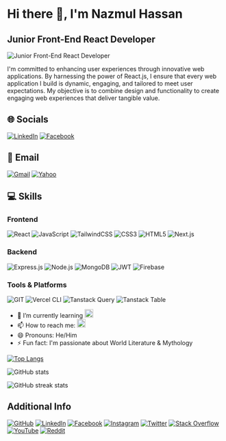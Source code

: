 # Hi there 👋, I'm Nazmul Hassan

## Junior Front-End React Developer

![Junior Front-End React Developer](https://media.licdn.com/dms/image/D5616AQHiEbQmFgXNfA/profile-displaybackgroundimage-shrink_350_1400/0/1714730514587?e=1724284800&v=beta&t=LIJ5mCDXO7-feYQu9qqvpsKTKyOYXkpiChX6fln2I-g)

I'm committed to enhancing user experiences through innovative web applications. By harnessing the power of React.js, I ensure that every web application I build is dynamic, engaging, and tailored to meet user expectations. My objective is to combine design and functionality to create engaging web experiences that deliver tangible value.

## 🌐 Socials

[![LinkedIn](https://img.shields.io/badge/LinkedIn-%230077B5.svg?logo=linkedin&logoColor=white)](https://linkedin.com/in/nazmul-nhb)
[![Facebook](https://img.shields.io/badge/Facebook-%231877F2.svg?logo=Facebook&logoColor=white)](https://facebook.com/nazmul.batchu)

## 📧 Email

[![Gmail](https://img.shields.io/badge/gmail-D14836?style=for-the-badge&logo=gmail&logoColor=white)](mailto:nazmulnhb@gmail.com)
[![Yahoo](https://img.shields.io/badge/yahoo-6001D2?style=for-the-badge&logo=yahoo&logoColor=white)](mailto:nazmulnhb007@yahoo.com)

## 💻 Skills

### Frontend

![React](https://img.shields.io/badge/react-%2320232a.svg?style=for-the-badge&logo=react&logoColor=%2361DAFB)
![JavaScript](https://img.shields.io/badge/javascript-%23323330.svg?style=for-the-badge&logo=javascript&logoColor=%23F7DF1E)
![TailwindCSS](https://img.shields.io/badge/tailwindcss-%2338B2AC.svg?style=for-the-badge&logo=tailwind-css&logoColor=white)
![CSS3](https://img.shields.io/badge/css3-%231572B6.svg?style=for-the-badge&logo=css3&logoColor=white)
![HTML5](https://img.shields.io/badge/html5-%23E34F26.svg?style=for-the-badge&logo=html5&logoColor=white)
![Next.js](https://img.shields.io/badge/next.js-%23000000.svg?style=for-the-badge&logo=next.js&logoColor=white)

### Backend

![Express.js](https://img.shields.io/badge/express.js-%23404d59.svg?style=for-the-badge&logo=express&logoColor=%2361DAFB)
![Node.js](https://img.shields.io/badge/node.js-6DA55F?style=for-the-badge&logo=node.js&logoColor=white)
![MongoDB](https://img.shields.io/badge/MongoDB-%234ea94b.svg?style=for-the-badge&logo=mongodb&logoColor=white)
![JWT](https://img.shields.io/badge/JWT-black?style=for-the-badge&logo=JSON%20web%20tokens)
![Firebase](https://img.shields.io/badge/Firebase-039BE5?style=for-the-badge&logo=Firebase&logoColor=white)

### Tools & Platforms

![GIT](https://img.shields.io/badge/Git-fc6d26?style=for-the-badge&logo=git&logoColor=white)
![Vercel CLI](https://img.shields.io/badge/vercel%20cli-%23000000.svg?style=for-the-badge&logo=vercel&logoColor=white)
![Tanstack Query](https://img.shields.io/badge/tanstack%20query-%23FF4154.svg?style=for-the-badge&logo=react-query&logoColor=white)
![Tanstack Table](https://img.shields.io/badge/tanstack%20table-%23007ACC.svg?style=for-the-badge&logo=react-table&logoColor=white)

- 🌱 I’m currently learning <img src="https://img.shields.io/badge/next.js-%23000000.svg?style=for-the-badge&logo=next.js&logoColor=white" height="20" alt="nextjs"/>  
- 📫 How to reach me: <a href="mailto:nazmulnhb@gmail.com"><img src="https://img.shields.io/badge/email-D14836?style=for-the-badge&logo=gmail&logoColor=white" height="20" alt="email" /></a>  
- 😄 Pronouns: He/Him  
- ⚡ Fun fact: I'm passionate about World Literature & Mythology

[![Top Langs](https://github-readme-stats.vercel.app/api/top-langs/?username=nazmul-nhb&show_icons=true&theme=prussian)](https://github.com/anuraghazra/github-readme-stats)

![GitHub stats](https://github-readme-stats.vercel.app/api?username=nazmul-nhb&show_icons=true&theme=prussian)  

![GitHub streak stats](https://streak-stats.demolab.com/?user=nazmul-nhb&show_icons=true&theme=prussian)  

## Additional Info

[![GitHub](https://img.shields.io/badge/GitHub-181717?style=for-the-badge&logo=github&logoColor=white)](https://github.com/nazmul-nhb)
[![LinkedIn](https://img.shields.io/badge/LinkedIn-0077B5?style=for-the-badge&logo=linkedin&logoColor=white)](https://www.linkedin.com/in/nazmul-nhb/)
[![Facebook](https://img.shields.io/badge/Facebook-1877F2?style=for-the-badge&logo=facebook&logoColor=white)](https://www.facebook.com/nazmul.batchu)
[![Instagram](https://img.shields.io/badge/Instagram-%23E4405F.svg?style=for-the-badge&logo=Instagram&logoColor=white)](https://www.instagram.com/nazmulbatchu/)
[![Twitter](https://img.shields.io/badge/Twitter-1DA1F2?style=for-the-badge&logo=twitter&logoColor=white)](https://twitter.com/nhb42)
[![Stack Overflow](https://img.shields.io/badge/Stack%20Overflow-FE7A16?style=for-the-badge&logo=stack-overflow&logoColor=white)](https://stackoverflow.com/users/nazmul-hassan-batchu)
[![YouTube](https://img.shields.io/badge/YouTube-FF0000?style=for-the-badge&logo=youtube&logoColor=white)](https://www.youtube.com/channel/NazmulNHB)
[![Reddit](https://img.shields.io/badge/Reddit-FF4500?style=for-the-badge&logo=reddit&logoColor=white)](https://www.reddit.com/user/nhb4207)
